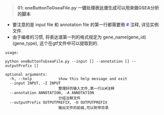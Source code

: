 >**01: oneButtonToGseaFile.py 一键处理表达谱生成可以用来做GSEA分析的脚本**
- 要注意的是 input file 和 annotation file 的第一行都需要用 <span style="color:blue">#</span> 注释, 详见实例文件.
- 由于编者的习惯, 将表达谱第一列的格式规定为 gene_name(gene_id)(gene_type), 这个在gtf文件中可以提取到的.

```
usage:

python oneButtonToGseaFile.py --input [] --annotation [] --outputPrefix []

optional arguments:
  -h, --help            show this help message and exit
  --input INPUT, -I INPUT
                        整理好的输入文件,第一行以#注释
  --annotation ANNOTATION, -A ANNOTATION
                        分组注释文件
  --outputPrefix OUTPUTPREFIX, -O OUTPUTPREFIX
                        输出文件的前缀,可以附带目录
```

    
 
